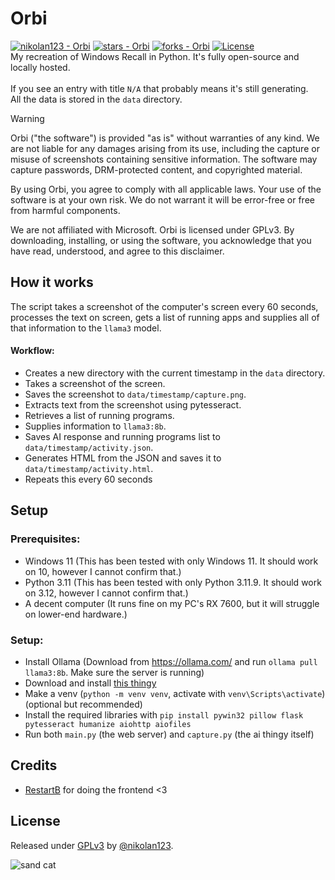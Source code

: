 # Orbi
[![nikolan123 - Orbi](https://img.shields.io/static/v1?label=nikolan123&message=Orbi&color=blue&logo=github)](https://github.com/nikolan123/Orbi)
[![stars - Orbi](https://img.shields.io/github/stars/nikolan123/Orbi?style=social)](https://github.com/nikolan123/Orbi)
[![forks - Orbi](https://img.shields.io/github/forks/nikolan123/Orbi?style=social)](https://github.com/nikolan123/Orbi)
[![License](https://img.shields.io/badge/License-GPLv3-blue)](#license)
<br>
My recreation of Windows Recall in Python. It's fully open-source and locally hosted.
<br><br>
If you see an entry with title `N/A` that probably means it's still generating.<br>
All the data is stored in the `data` directory.
> [!WARNING]
> Orbi ("the software") is provided "as is" without warranties of any kind. We are not liable for any damages arising from its use, including the capture or misuse of screenshots containing sensitive information. The software may capture passwords, DRM-protected content, and copyrighted material.
>
> By using Orbi, you agree to comply with all applicable laws. Your use of the software is at your own risk. We do not warrant it will be error-free or free from harmful components.
>
> We are not affiliated with Microsoft. Orbi is licensed under GPLv3. By downloading, installing, or using the software, you acknowledge that you have read, understood, and agree to this disclaimer.
## How it works
The script takes a screenshot of the computer's screen every 60 seconds, processes the text on screen, gets a list of running apps and supplies all of that information to the `llama3` model.
#### Workflow:
- Creates a new directory with the current timestamp in the `data` directory.
- Takes a screenshot of the screen.
- Saves the screenshot to `data/timestamp/capture.png`.
- Extracts text from the screenshot using pytesseract.
- Retrieves a list of running programs.
- Supplies information to `llama3:8b`.
- Saves AI response and running programs list to `data/timestamp/activity.json`.
- Generates HTML from the JSON and saves it to `data/timestamp/activity.html`.
- Repeats this every 60 seconds
## Setup
### Prerequisites:
- Windows 11 (This has been tested with only Windows 11. It should work on 10, however I cannot confirm that.)
- Python 3.11 (This has been tested with only Python 3.11.9. It should work on 3.12, however I cannot confirm that.)
- A decent computer (It runs fine on my PC's RX 7600, but it will struggle on lower-end hardware.)
### Setup:
- Install Ollama (Download from https://ollama.com/ and run `ollama pull llama3:8b`. Make sure the server is running)
- Download and install [this thingy](https://github.com/UB-Mannheim/tesseract/releases/download/v5.4.0.20240606/tesseract-ocr-w64-setup-5.4.0.20240606.exe)
- Make a venv (`python -m venv venv`, activate with `venv\Scripts\activate`) (optional but recommended)
- Install the required libraries with `pip install pywin32 pillow flask pytesseract humanize aiohttp aiofiles`
- Run both `main.py` (the web server) and `capture.py` (the ai thingy itself)
## Credits
- [RestartB](https://github.com/RestartB) for doing the frontend <3
## License
Released under [GPLv3](/LICENSE) by [@nikolan123](https://github.com/nikolan123).

![sand cat](http://i.ipg.pw/sandcats/sunaaa0720-20210425-0005.jpg)
